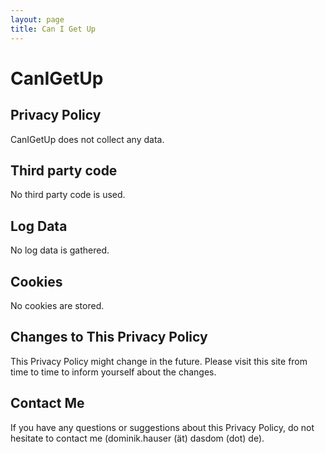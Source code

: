 ```yaml
---
layout: page
title: Can I Get Up
---
```


# CanIGetUp

## Privacy Policy

CanIGetUp does not collect any data.

## Third party code

No third party code is used.

## Log Data

No log data is gathered.

## Cookies

No cookies are stored.

## Changes to This Privacy Policy

This Privacy Policy might change in the future. Please visit this site from time to time to inform yourself about the changes.

## Contact Me

If you have any questions or suggestions about this Privacy Policy, do not hesitate to contact me (dominik.hauser (ät) dasdom (dot) de).

